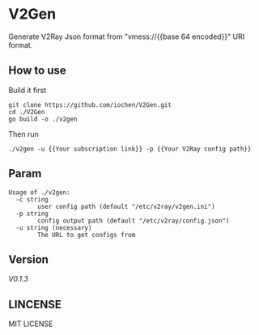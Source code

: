 # V2Gen
Generate V2Ray Json format from "vmess://{{base 64 encoded}}" URI format.

## How to use
Build it first
```
git clone https://github.com/iochen/V2Gen.git
cd ./V2Gen
go build -o ./v2gen
``` 
Then run 
```
./v2gen -u {{Your subscription link}} -p {{Your V2Ray config path}}
```

## Param
```
Usage of ./v2gen:
  -c string
        user config path (default "/etc/v2ray/v2gen.ini")
  -p string
        config output path (default "/etc/v2ray/config.json")
  -u string (necessary)
        The URL to get configs from
```

## Version
*V0.1.3*

## LINCENSE
MIT LICENSE
